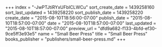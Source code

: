 +++
index = "-JwPTJtiRYxUFbICLWCu"
sort_create_date = 1439258160
sort_last_updated = 1439258220
sort_publish_date = 1439258220
create_date = "2015-08-10T18:56:00-07:00"
publish_date = "2015-08-10T18:57:00-07:00"
date = "2015-08-10T18:57:00-07:00"
last_updated = "2015-08-10T18:57:00-07:00"
preview_url = "dfd9a682-f133-4bfd-ef30-9ce5ff3e93e5"
name = "Small Beer Press"
title = "Small Beer Press"
books_publisher = "publishers/small-beer-press.md"
+++
